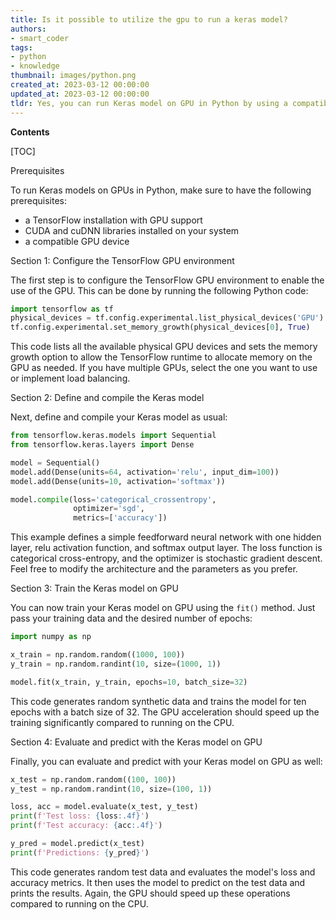 ```yaml
---
title: Is it possible to utilize the gpu to run a keras model?
authors:
- smart_coder
tags:
- python
- knowledge
thumbnail: images/python.png
created_at: 2023-03-12 00:00:00
updated_at: 2023-03-12 00:00:00
tldr: Yes, you can run Keras model on GPU in Python by using a compatible backend such as TensorFlow or Theano.
---
```


**Contents**

[TOC]

Prerequisites

To run Keras models on GPUs in Python, make sure to have the following prerequisites:

- a TensorFlow installation with GPU support
- CUDA and cuDNN libraries installed on your system
- a compatible GPU device


Section 1: Configure the TensorFlow GPU environment

The first step is to configure the TensorFlow GPU environment to enable the use of the GPU. This can be done by running the following Python code:

```python
import tensorflow as tf
physical_devices = tf.config.experimental.list_physical_devices('GPU')
tf.config.experimental.set_memory_growth(physical_devices[0], True)
```

This code lists all the available physical GPU devices and sets the memory growth option to allow the TensorFlow runtime to allocate memory on the GPU as needed. If you have multiple GPUs, select the one you want to use or implement load balancing.


Section 2: Define and compile the Keras model

Next, define and compile your Keras model as usual:

```python
from tensorflow.keras.models import Sequential
from tensorflow.keras.layers import Dense

model = Sequential()
model.add(Dense(units=64, activation='relu', input_dim=100))
model.add(Dense(units=10, activation='softmax'))

model.compile(loss='categorical_crossentropy',
              optimizer='sgd',
              metrics=['accuracy'])
```

This example defines a simple feedforward neural network with one hidden layer, relu activation function, and softmax output layer. The loss function is categorical cross-entropy, and the optimizer is stochastic gradient descent. Feel free to modify the architecture and the parameters as you prefer.


Section 3: Train the Keras model on GPU

You can now train your Keras model on GPU using the `fit()` method. Just pass your training data and the desired number of epochs:

```python
import numpy as np

x_train = np.random.random((1000, 100))
y_train = np.random.randint(10, size=(1000, 1))

model.fit(x_train, y_train, epochs=10, batch_size=32)
```

This code generates random synthetic data and trains the model for ten epochs with a batch size of 32. The GPU acceleration should speed up the training significantly compared to running on the CPU.


Section 4: Evaluate and predict with the Keras model on GPU

Finally, you can evaluate and predict with your Keras model on GPU as well:

```python
x_test = np.random.random((100, 100))
y_test = np.random.randint(10, size=(100, 1))

loss, acc = model.evaluate(x_test, y_test)
print(f'Test loss: {loss:.4f}')
print(f'Test accuracy: {acc:.4f}')

y_pred = model.predict(x_test)
print(f'Predictions: {y_pred}')
```

This code generates random test data and evaluates the model's loss and accuracy metrics. It then uses the model to predict on the test data and prints the results. Again, the GPU should speed up these operations compared to running on the CPU.
